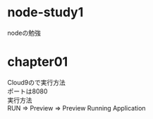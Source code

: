 # node-study1
nodeの勉強

# chapter01
Cloud9ので実行方法  
ポートは8080  
実行方法  
RUN => Preview => Preview Running Application  

